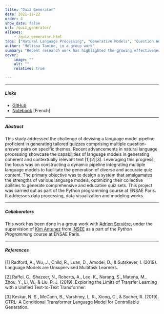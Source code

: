 ```yaml
---
title: "Quiz Generator" 
date: 2021-12-22
order: 4
show_date: false
url: /quiz_generator/
aliases: 
    - /quiz_generator.html
tags: ["Natural Language Processing", "Generative Models", "Question Answering Task"]
author: "Mélissa Tamine, in a group work"
summary: "Recent research work has highlighted the growing effectiveness of generative language models in the production of accurate and coherent textual content. By exploiting this technology, this project aimed to develop a system capable of automatically composing questions and answers on predefined topics." 
cover:
    image: ""
    alt: ""
    relative: true

---
```


---

##### Links

+ [GitHub](https://github.com/taminemelissa/multi-label-classification)
+ [Notebook](https://github.com/taminemelissa/quiz-generator/blob/main/final-project.ipynb) [French]

---

##### Abstract

This study addressed the challenge of devising a language model pipeline proficient in generating tailored quizzes comprising multiple question-answer pairs on specific themes. Recent advancements in natural language processing showcase the capabilities of language models in generating coherent and contextually relevant text [1][2][3]. Leveraging this progress, the focus was on constructing a dynamic pipeline integrating multiple language models to facilitate the generation of diverse and accurate quiz content. The primary objective was to design a system that amalgamates the strengths of various language models, optimizing their collective abilities to generate comprehensive and educative quiz sets. This project was carried out as part of the Python programming course at ENSAE Paris. It addresses data processing, data visualization and modeling works. 

---

##### Collaborators

This work has been done in a group work with [Adrien Servière](https://www.linkedin.com/in/adrien-serviere/), under the supervision of [Kim Antunez](https://www.linkedin.com/in/kantunez/?originalSubdomain=fr) from [INSEE](https://www.insee.fr/fr/accueil) as a part of the _Python Programming_ course at ENSAE Paris.

---

##### References

[1] Radford, A., Wu, J., Child, R., Luan, D., Amodei, D., & Sutskever, I. (2019). Language Models are Unsupervised Multitask Learners.

[2] Raffel, C., Shazeer, N., Roberts, A., Lee, K., Narang, S., Matena, M., Zhou, Y., Li, W., & Liu, P. J. (2019). Exploring the Limits of Transfer Learning with a Unified Text-to-Text Transformer.

[3] Keskar, N. S., McCann, B., Varshney, L. R., Xiong, C., & Socher, R. (2019). CTRL: A Conditional Transformer Language Model for Controllable Generation.